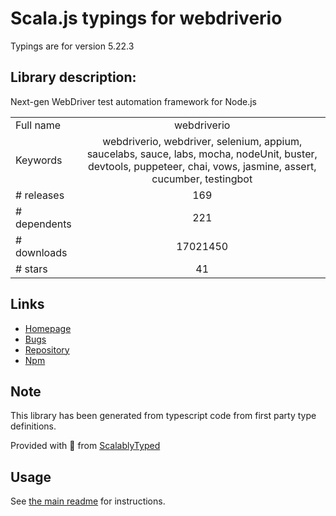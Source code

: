 
# Scala.js typings for webdriverio

Typings are for version 5.22.3

## Library description:
Next-gen WebDriver test automation framework for Node.js

|                    |                 |
| ------------------ | :-------------: |
| Full name          | webdriverio |
| Keywords           | webdriverio, webdriver, selenium, appium, saucelabs, sauce, labs, mocha, nodeUnit, buster, devtools, puppeteer, chai, vows, jasmine, assert, cucumber, testingbot |
| # releases         | 169 |
| # dependents       | 221 |
| # downloads        | 17021450 |
| # stars            | 41 |

## Links
- [Homepage](https://webdriver.io)
- [Bugs](https://github.com/webdriverio/webdriverio/issues)
- [Repository](https://github.com/webdriverio/webdriverio)
- [Npm](https://www.npmjs.com/package/webdriverio)
    


## Note
This library has been generated from typescript code from first party type definitions.

Provided with :purple_heart: from [ScalablyTyped](https://github.com/oyvindberg/ScalablyTyped)

## Usage
See [the main readme](../../readme.md) for instructions.


